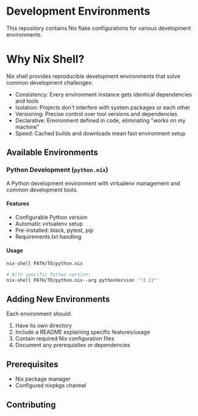 # Development Environments

This repository contains Nix flake configurations for various development environments.

# Why Nix Shell?
Nix shell provides reproducible development environments that solve common development challenges:

- Consistency: Every environment instance gets identical dependencies and tools
- Isolation: Projects don't interfere with system packages or each other
- Versioning: Precise control over tool versions and dependencies
- Declarative: Environment defined in code, eliminating "works on my machine"
- Speed: Cached builds and downloads mean fast environment setup


## Available Environments

### Python Development (`python.nix`)

A Python development environment with virtualenv management and common development tools.

#### Features
- Configurable Python version
- Automatic virtualenv setup
- Pre-installed: black, pytest, pip
- Requirements.txt handling

#### Usage
```bash
nix-shell PATH/TO/python.nix

# With specific Python version:
nix-shell PATH/TO/python.nix--arg pythonVersion '"3.11"'
```

## Adding New Environments

Each environment should:
1. Have its own directory
2. Include a README explaining specific features/usage
3. Contain required Nix configuration files
4. Document any prerequisites or dependencies

## Prerequisites

- Nix package manager
- Configured nixpkgs channel

## Contributing


